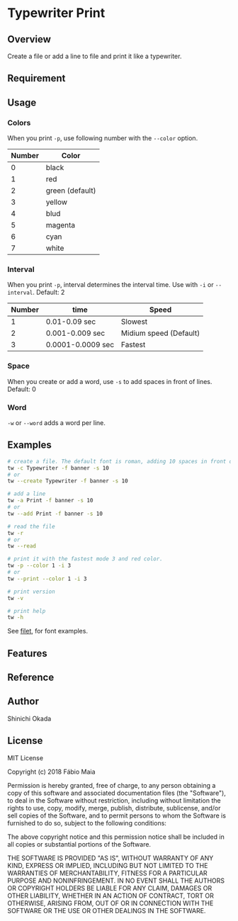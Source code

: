 # Typewriter Print

## Overview

Create a file or add a line to file and print it like a typewriter.

## Requirement

## Usage

### Colors

When you print `-p`, use following number with the `--color` option.

| Number | Color           |
| ------ | --------------- |
| 0      | black           |
| 1      | red             |
| 2      | green (default) |
| 3      | yellow          |
| 4      | blud            |
| 5      | magenta         |
| 6      | cyan            |
| 7      | white           |

### Interval

When you print `-p`, interval determines the interval time. Use with `-i` or `--interval`.
Default: 2

| Number | time              | Speed                  |
| ------ | ----------------- | ---------------------- |
| 1      | 0.01-0.09 sec     | Slowest                |
| 2      | 0.001-0.009 sec   | Midium speed (Default) |
| 3      | 0.0001-0.0009 sec | Fastest                |


### Space

When you create or add a word, use `-s` to add spaces in front of lines.
Default: 0

### Word

`-w` or `--word` adds a word per line.

## Examples

```sh
# create a file. The default font is roman, adding 10 spaces in front of all lines
tw -c Typewriter -f banner -s 10
# or
tw --create Typewriter -f banner -s 10

# add a line
tw -a Print -f banner -s 10
# or
tw --add Print -f banner -s 10

# read the file
tw -r
# or
tw --read

# print it with the fastest mode 3 and red color.
tw -p --color 1 -i 3
# or
tw --print --color 1 -i 3

# print version
tw -v

# print help
tw -h
```

See [filet](http://www.figlet.org/examples.html), for font examples.

## Features


## Reference


## Author

Shinichi Okada

## License

MIT License

Copyright (c) 2018 Fábio Maia

Permission is hereby granted, free of charge, to any person obtaining a copy
of this software and associated documentation files (the "Software"), to deal
in the Software without restriction, including without limitation the rights
to use, copy, modify, merge, publish, distribute, sublicense, and/or sell
copies of the Software, and to permit persons to whom the Software is
furnished to do so, subject to the following conditions:

The above copyright notice and this permission notice shall be included in all
copies or substantial portions of the Software.

THE SOFTWARE IS PROVIDED "AS IS", WITHOUT WARRANTY OF ANY KIND, EXPRESS OR
IMPLIED, INCLUDING BUT NOT LIMITED TO THE WARRANTIES OF MERCHANTABILITY,
FITNESS FOR A PARTICULAR PURPOSE AND NONINFRINGEMENT. IN NO EVENT SHALL THE
AUTHORS OR COPYRIGHT HOLDERS BE LIABLE FOR ANY CLAIM, DAMAGES OR OTHER
LIABILITY, WHETHER IN AN ACTION OF CONTRACT, TORT OR OTHERWISE, ARISING FROM,
OUT OF OR IN CONNECTION WITH THE SOFTWARE OR THE USE OR OTHER DEALINGS IN THE
SOFTWARE.
